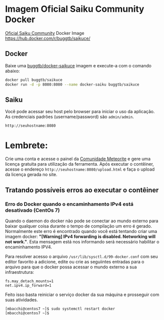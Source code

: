 # Imagem Oficial Saiku Community Docker
[Oficial Saiku Community][1] Docker Image https://hub.docker.com/r/buggtb/saikuce/

## Docker
Baixe uma [buggtb/docker-saikuce][2] imagem e execute-a com o comando abaixo:
```bash
docker pull buggtb/saikuce
docker run -d -p 8080:8080 --name docker-saiku buggtb/saikuce
```

## Saiku
Você pode acessar seu host pelo browser para iniciar o uso da aplicação. As credenciais padrões (username/password) são `admin/admin`.
```
http://seuhostname:8080
```

# Lembrete:
Crie uma conta e acesse o painel da [Comunidade Meteorite][3] e gere uma licença gratuita para utilização da ferramenta.
Após executar o contêiner, acesse o endereço `http://seuhostname:8080/upload.html` e faça o upload da licença gerada no site.

## Tratando possíveis erros ao executar o contêiner
### Erro do Docker quando o encaminhamento IPv4 está desativado (CentOs 7)
Quando o daemon do docker não pode se conectar ao mundo externo para baixar qualquer coisa durante o tempo de compilação um erro é gerado. Normalmente este erro é encontrado quando você está tentando criar uma imagem docker: **"[Warning] IPv4 forwarding is disabled. Networking will not work."**. Esta mensagem está nos informando será necessário habilitar o encaminhamento IPV4.

Para resolver acesso o arquivo `/usr/lib/sysctl.d/99-docker.conf` com seu editor favorito a adicione, edite ou crie as seguiintes entradas para o arquivo para que o docker possa acessar o mundo externo a sua infraestrutura:
```
fs.may_detach_mounts=1
net.ipv4.ip_forward=1
```
Feito isso basta reiniciar o serviço docker da sua máquina e prosseguir com suas atividades.
```
[mbacchi@centos7 ~]$ sudo systemctl restart docker
[mbacchi@centos7 ~]$
```

[1]: http://saiku-documentation.readthedocs.io/en/latest/installation_guide.html
[2]: https://hub.docker.com/r/buggtb/saikuce/
[3]: https://licensing.meteorite.bi/login
